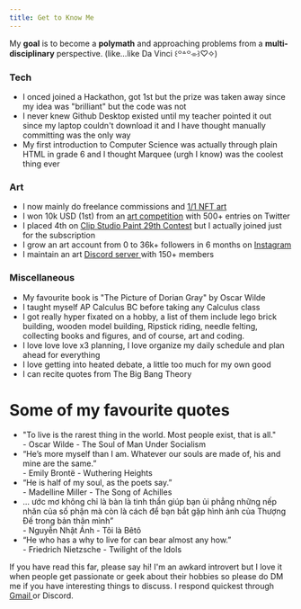 ```yaml
---
title: Get to Know Me
---
```


My **goal** is to become a **polymath** and approaching problems from a **multi-disciplinary** perspective. (like...like Da Vinci ꒰꒪꒫꒪⌯꒱♡✧)

### Tech
- I onced joined a Hackathon, got 1st but the prize was taken away since my idea was "brilliant" but the code was not 
- I never knew Github Desktop existed until my teacher pointed it out since my laptop couldn't download it and I have thought manually committing was the only way
- My first introduction to Computer Science was actually through plain HTML in grade 6 and I thought Marquee (urgh I know) was the coolest thing ever

### Art
- I now mainly do freelance commissions and <a href="">1/1 NFT art </a>
- I won 10k USD (1st) from an <a href="">art competition</a> with 500+ entries on Twitter
- I placed 4th on <a href="">Clip Studio Paint 29th Contest</a> but I actually joined just for the subscription
- I grow an art account from 0 to 36k+ followers in 6 months on <a href="https://www.instagram.com/chinchin_art/">Instagram</a>
- I maintain an art <a href="https://discord.gg/NJHmwyYRJj">Discord server </a> with 150+ members

### Miscellaneous

- My favourite book is "The Picture of Dorian Gray" by Oscar Wilde 
- I taught myself AP Calculus BC before taking any Calculus class
- I got really hyper fixated on a hobby, a list of them include lego brick building, wooden model building, Ripstick riding, needle felting, collecting books and figures, and of course, art and coding.
- I love love love x3 planning, I love organize my daily schedule and plan ahead for everything
- I love getting into heated debate, a little too much for my own good
- I can recite quotes from The Big Bang Theory

<h1>Some of my favourite quotes</h1>

<div class="content-slider">
  <div class="slider">
    <div class="mask">
      <ul>
        <li class="anim1">
          <div class="quote">"To live is the rarest thing in the world. Most people exist, that is all."</div>
          <div class="source">- Oscar Wilde - The Soul of Man Under Socialism</div>
        </li>
        <li class="anim2">
          <div class="quote">“He’s more myself than I am. Whatever our souls are made of, his and mine are the same.”</div>
          <div class="source">- Emily Brontë - Wuthering Heights </div>
        </li>
        <li class="anim3">
          <div class="quote">“He is half of my soul, as the poets say.”</div>
          <div class="source">- Madelline Miller - The Song of Achilles</div>
        </li>
        <li class="anim4">
          <div class="quote">... ước mơ không chỉ là bàn là tinh thần giúp bạn ủi phẳng những nếp nhăn của số phận mà còn là cách để bạn bắt gặp hình ảnh của Thượng Đế trong bản thân mình”</div>
          <div class="source">- Nguyễn Nhật Ánh - Tôi là Bêtô</div>
        </li>
        <li class="anim5">
          <div class="quote">“He who has a why to live for can bear almost any how.”</div>
          <div class="source">- Friedrich Nietzsche - Twilight of the Idols</div>
        </li>
      </ul>
    </div>
  </div>
</div>

If you have read this far, please say hi! I'm an awkard introvert but I love it when people get passionate or geek about their hobbies so please do DM me if you have interesting things to discuss. I respond quickest through <a href= "mailto:monicatrinh05@gmail.com"> Gmail </a> or Discord.
